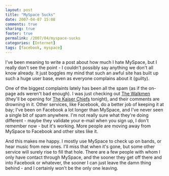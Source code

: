 ```yaml
---
layout: post
title: "MySpace Sucks"
date: 2007-04-07 15:08
comments: true
sharing: true
footer: true
permalink: /2007/04/myspace-sucks
categories: [Internet]
tags: [facebook, myspace]
---
```

I've been meaning to write a post about how much I hate MySpace, but I really don't see the point - I couldn't possibly say anything we don't all know already.  It just boggles my mind that such an awful site has built up such a huge user base, even as everyone complains about it (guilty).

One of the biggest complaints lately has been all the spam (as if the on-page ads weren't bad enough).  I was just checking out <a href="http://www.myspace.com/thewalkmen">The Walkmen</a> (they'll be opening for <a href="http://www.myspace.com/kaiserchiefs">The Kaiser Chiefs</a> tonight), and their comments are drowning in it.  Other services, like Facebook, do a better job of keeping it at bay; I've been on Facebook a lot longer than MySpace, and I've never seen a single bit of spam anywhere.  I'm not really sure what they're doing different - maybe they validate your e-mail when you sign up, I don't remember now - but it's working.  More people are moving away from MySpace to Facebook and other sites like it.

And this makes me happy.  I mostly use MySpace to check up on bands, or hear music from new ones.  I'll miss that when it's gone, but some other service will surely rise to fill that hole.  There are a few people with whom I only have contact through MySpace, and the sooner they get off there and into Facebook or whatever, the sooner I can just leave the damn thing behind - and I certainly won't be the only one leaving.
